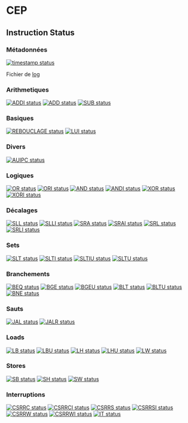 # CEP

## Instruction Status

### Métadonnées

[![timestamp status](https://CEP_Deploy.pages.ensimag.fr/CEP_Projet_G1_2021_2022/Eval/gauthpau_stevantg_eval//timestamp.svg)](https://CEP_Deploy.pages.ensimag.fr/CEP_Projet_G1_2021_2022/Eval/gauthpau_stevantg_eval//timestamp.svg)

Fichier de [log](https://CEP_Deploy.pages.ensimag.fr/CEP_Projet_G1_2021_2022/Eval/gauthpau_stevantg_eval//log.txt)
### Arithmetiques

[![ADDI status](https://CEP_Deploy.pages.ensimag.fr/CEP_Projet_G1_2021_2022/Eval/gauthpau_stevantg_eval//ADDI.svg)](https://CEP_Deploy.pages.ensimag.fr/CEP_Projet_G1_2021_2022/Eval/gauthpau_stevantg_eval//ADDI.svg)
[![ADD status](https://CEP_Deploy.pages.ensimag.fr/CEP_Projet_G1_2021_2022/Eval/gauthpau_stevantg_eval//ADD.svg)](https://CEP_Deploy.pages.ensimag.fr/CEP_Projet_G1_2021_2022/Eval/gauthpau_stevantg_eval//ADD.svg)
[![SUB status](https://CEP_Deploy.pages.ensimag.fr/CEP_Projet_G1_2021_2022/Eval/gauthpau_stevantg_eval//SUB.svg)](https://CEP_Deploy.pages.ensimag.fr/CEP_Projet_G1_2021_2022/Eval/gauthpau_stevantg_eval//SUB.svg)
### Basiques

[![REBOUCLAGE status](https://CEP_Deploy.pages.ensimag.fr/CEP_Projet_G1_2021_2022/Eval/gauthpau_stevantg_eval//REBOUCLAGE.svg)](https://CEP_Deploy.pages.ensimag.fr/CEP_Projet_G1_2021_2022/Eval/gauthpau_stevantg_eval//REBOUCLAGE.svg)
[![LUI status](https://CEP_Deploy.pages.ensimag.fr/CEP_Projet_G1_2021_2022/Eval/gauthpau_stevantg_eval//LUI.svg)](https://CEP_Deploy.pages.ensimag.fr/CEP_Projet_G1_2021_2022/Eval/gauthpau_stevantg_eval//LUI.svg)
### Divers

[![AUIPC status](https://CEP_Deploy.pages.ensimag.fr/CEP_Projet_G1_2021_2022/Eval/gauthpau_stevantg_eval//AUIPC.svg)](https://CEP_Deploy.pages.ensimag.fr/CEP_Projet_G1_2021_2022/Eval/gauthpau_stevantg_eval//AUIPC.svg)
### Logiques

[![OR status](https://CEP_Deploy.pages.ensimag.fr/CEP_Projet_G1_2021_2022/Eval/gauthpau_stevantg_eval//OR.svg)](https://CEP_Deploy.pages.ensimag.fr/CEP_Projet_G1_2021_2022/Eval/gauthpau_stevantg_eval//OR.svg)
[![ORI status](https://CEP_Deploy.pages.ensimag.fr/CEP_Projet_G1_2021_2022/Eval/gauthpau_stevantg_eval//ORI.svg)](https://CEP_Deploy.pages.ensimag.fr/CEP_Projet_G1_2021_2022/Eval/gauthpau_stevantg_eval//ORI.svg)
[![AND status](https://CEP_Deploy.pages.ensimag.fr/CEP_Projet_G1_2021_2022/Eval/gauthpau_stevantg_eval//AND.svg)](https://CEP_Deploy.pages.ensimag.fr/CEP_Projet_G1_2021_2022/Eval/gauthpau_stevantg_eval//AND.svg)
[![ANDI status](https://CEP_Deploy.pages.ensimag.fr/CEP_Projet_G1_2021_2022/Eval/gauthpau_stevantg_eval//ANDI.svg)](https://CEP_Deploy.pages.ensimag.fr/CEP_Projet_G1_2021_2022/Eval/gauthpau_stevantg_eval//ANDI.svg)
[![XOR status](https://CEP_Deploy.pages.ensimag.fr/CEP_Projet_G1_2021_2022/Eval/gauthpau_stevantg_eval//XOR.svg)](https://CEP_Deploy.pages.ensimag.fr/CEP_Projet_G1_2021_2022/Eval/gauthpau_stevantg_eval//XOR.svg)
[![XORI status](https://CEP_Deploy.pages.ensimag.fr/CEP_Projet_G1_2021_2022/Eval/gauthpau_stevantg_eval//XORI.svg)](https://CEP_Deploy.pages.ensimag.fr/CEP_Projet_G1_2021_2022/Eval/gauthpau_stevantg_eval//XORI.svg)
### Décalages

[![SLL status](https://CEP_Deploy.pages.ensimag.fr/CEP_Projet_G1_2021_2022/Eval/gauthpau_stevantg_eval//SLL.svg)](https://CEP_Deploy.pages.ensimag.fr/CEP_Projet_G1_2021_2022/Eval/gauthpau_stevantg_eval//SLL.svg)
[![SLLI status](https://CEP_Deploy.pages.ensimag.fr/CEP_Projet_G1_2021_2022/Eval/gauthpau_stevantg_eval//SLLI.svg)](https://CEP_Deploy.pages.ensimag.fr/CEP_Projet_G1_2021_2022/Eval/gauthpau_stevantg_eval//SLLI.svg)
[![SRA status](https://CEP_Deploy.pages.ensimag.fr/CEP_Projet_G1_2021_2022/Eval/gauthpau_stevantg_eval//SRA.svg)](https://CEP_Deploy.pages.ensimag.fr/CEP_Projet_G1_2021_2022/Eval/gauthpau_stevantg_eval//SRA.svg)
[![SRAI status](https://CEP_Deploy.pages.ensimag.fr/CEP_Projet_G1_2021_2022/Eval/gauthpau_stevantg_eval//SRAI.svg)](https://CEP_Deploy.pages.ensimag.fr/CEP_Projet_G1_2021_2022/Eval/gauthpau_stevantg_eval//SRAI.svg)
[![SRL status](https://CEP_Deploy.pages.ensimag.fr/CEP_Projet_G1_2021_2022/Eval/gauthpau_stevantg_eval//SRL.svg)](https://CEP_Deploy.pages.ensimag.fr/CEP_Projet_G1_2021_2022/Eval/gauthpau_stevantg_eval//SRL.svg)
[![SRLI status](https://CEP_Deploy.pages.ensimag.fr/CEP_Projet_G1_2021_2022/Eval/gauthpau_stevantg_eval//SRLI.svg)](https://CEP_Deploy.pages.ensimag.fr/CEP_Projet_G1_2021_2022/Eval/gauthpau_stevantg_eval//SRLI.svg)
### Sets

[![SLT status](https://CEP_Deploy.pages.ensimag.fr/CEP_Projet_G1_2021_2022/Eval/gauthpau_stevantg_eval//SLT.svg)](https://CEP_Deploy.pages.ensimag.fr/CEP_Projet_G1_2021_2022/Eval/gauthpau_stevantg_eval//SLT.svg)
[![SLTI status](https://CEP_Deploy.pages.ensimag.fr/CEP_Projet_G1_2021_2022/Eval/gauthpau_stevantg_eval//SLTI.svg)](https://CEP_Deploy.pages.ensimag.fr/CEP_Projet_G1_2021_2022/Eval/gauthpau_stevantg_eval//SLTI.svg)
[![SLTIU status](https://CEP_Deploy.pages.ensimag.fr/CEP_Projet_G1_2021_2022/Eval/gauthpau_stevantg_eval//SLTIU.svg)](https://CEP_Deploy.pages.ensimag.fr/CEP_Projet_G1_2021_2022/Eval/gauthpau_stevantg_eval//SLTIU.svg)
[![SLTU status](https://CEP_Deploy.pages.ensimag.fr/CEP_Projet_G1_2021_2022/Eval/gauthpau_stevantg_eval//SLTU.svg)](https://CEP_Deploy.pages.ensimag.fr/CEP_Projet_G1_2021_2022/Eval/gauthpau_stevantg_eval//SLTU.svg)
### Branchements

[![BEQ status](https://CEP_Deploy.pages.ensimag.fr/CEP_Projet_G1_2021_2022/Eval/gauthpau_stevantg_eval//BEQ.svg)](https://CEP_Deploy.pages.ensimag.fr/CEP_Projet_G1_2021_2022/Eval/gauthpau_stevantg_eval//BEQ.svg)
[![BGE status](https://CEP_Deploy.pages.ensimag.fr/CEP_Projet_G1_2021_2022/Eval/gauthpau_stevantg_eval//BGE.svg)](https://CEP_Deploy.pages.ensimag.fr/CEP_Projet_G1_2021_2022/Eval/gauthpau_stevantg_eval//BGE.svg)
[![BGEU status](https://CEP_Deploy.pages.ensimag.fr/CEP_Projet_G1_2021_2022/Eval/gauthpau_stevantg_eval//BGEU.svg)](https://CEP_Deploy.pages.ensimag.fr/CEP_Projet_G1_2021_2022/Eval/gauthpau_stevantg_eval//BGEU.svg)
[![BLT status](https://CEP_Deploy.pages.ensimag.fr/CEP_Projet_G1_2021_2022/Eval/gauthpau_stevantg_eval//BLT.svg)](https://CEP_Deploy.pages.ensimag.fr/CEP_Projet_G1_2021_2022/Eval/gauthpau_stevantg_eval//BLT.svg)
[![BLTU status](https://CEP_Deploy.pages.ensimag.fr/CEP_Projet_G1_2021_2022/Eval/gauthpau_stevantg_eval//BLTU.svg)](https://CEP_Deploy.pages.ensimag.fr/CEP_Projet_G1_2021_2022/Eval/gauthpau_stevantg_eval//BLTU.svg)
[![BNE status](https://CEP_Deploy.pages.ensimag.fr/CEP_Projet_G1_2021_2022/Eval/gauthpau_stevantg_eval//BNE.svg)](https://CEP_Deploy.pages.ensimag.fr/CEP_Projet_G1_2021_2022/Eval/gauthpau_stevantg_eval//BNE.svg)
### Sauts

[![JAL status](https://CEP_Deploy.pages.ensimag.fr/CEP_Projet_G1_2021_2022/Eval/gauthpau_stevantg_eval//JAL.svg)](https://CEP_Deploy.pages.ensimag.fr/CEP_Projet_G1_2021_2022/Eval/gauthpau_stevantg_eval//JAL.svg)
[![JALR status](https://CEP_Deploy.pages.ensimag.fr/CEP_Projet_G1_2021_2022/Eval/gauthpau_stevantg_eval//JALR.svg)](https://CEP_Deploy.pages.ensimag.fr/CEP_Projet_G1_2021_2022/Eval/gauthpau_stevantg_eval//JALR.svg)
### Loads

[![LB status](https://CEP_Deploy.pages.ensimag.fr/CEP_Projet_G1_2021_2022/Eval/gauthpau_stevantg_eval//LB.svg)](https://CEP_Deploy.pages.ensimag.fr/CEP_Projet_G1_2021_2022/Eval/gauthpau_stevantg_eval//LB.svg)
[![LBU status](https://CEP_Deploy.pages.ensimag.fr/CEP_Projet_G1_2021_2022/Eval/gauthpau_stevantg_eval//LBU.svg)](https://CEP_Deploy.pages.ensimag.fr/CEP_Projet_G1_2021_2022/Eval/gauthpau_stevantg_eval//LBU.svg)
[![LH status](https://CEP_Deploy.pages.ensimag.fr/CEP_Projet_G1_2021_2022/Eval/gauthpau_stevantg_eval//LH.svg)](https://CEP_Deploy.pages.ensimag.fr/CEP_Projet_G1_2021_2022/Eval/gauthpau_stevantg_eval//LH.svg)
[![LHU status](https://CEP_Deploy.pages.ensimag.fr/CEP_Projet_G1_2021_2022/Eval/gauthpau_stevantg_eval//LHU.svg)](https://CEP_Deploy.pages.ensimag.fr/CEP_Projet_G1_2021_2022/Eval/gauthpau_stevantg_eval//LHU.svg)
[![LW status](https://CEP_Deploy.pages.ensimag.fr/CEP_Projet_G1_2021_2022/Eval/gauthpau_stevantg_eval//LW.svg)](https://CEP_Deploy.pages.ensimag.fr/CEP_Projet_G1_2021_2022/Eval/gauthpau_stevantg_eval//LW.svg)
### Stores

[![SB status](https://CEP_Deploy.pages.ensimag.fr/CEP_Projet_G1_2021_2022/Eval/gauthpau_stevantg_eval//SB.svg)](https://CEP_Deploy.pages.ensimag.fr/CEP_Projet_G1_2021_2022/Eval/gauthpau_stevantg_eval//SB.svg)
[![SH status](https://CEP_Deploy.pages.ensimag.fr/CEP_Projet_G1_2021_2022/Eval/gauthpau_stevantg_eval//SH.svg)](https://CEP_Deploy.pages.ensimag.fr/CEP_Projet_G1_2021_2022/Eval/gauthpau_stevantg_eval//SH.svg)
[![SW status](https://CEP_Deploy.pages.ensimag.fr/CEP_Projet_G1_2021_2022/Eval/gauthpau_stevantg_eval//SW.svg)](https://CEP_Deploy.pages.ensimag.fr/CEP_Projet_G1_2021_2022/Eval/gauthpau_stevantg_eval//SW.svg)
### Interruptions

[![CSRRC status](https://CEP_Deploy.pages.ensimag.fr/CEP_Projet_G1_2021_2022/Eval/gauthpau_stevantg_eval//CSRRC.svg)](https://CEP_Deploy.pages.ensimag.fr/CEP_Projet_G1_2021_2022/Eval/gauthpau_stevantg_eval//CSRRC.svg)
[![CSRRCI status](https://CEP_Deploy.pages.ensimag.fr/CEP_Projet_G1_2021_2022/Eval/gauthpau_stevantg_eval//CSRRCI.svg)](https://CEP_Deploy.pages.ensimag.fr/CEP_Projet_G1_2021_2022/Eval/gauthpau_stevantg_eval//CSRRCI.svg)
[![CSRRS status](https://CEP_Deploy.pages.ensimag.fr/CEP_Projet_G1_2021_2022/Eval/gauthpau_stevantg_eval//CSRRS.svg)](https://CEP_Deploy.pages.ensimag.fr/CEP_Projet_G1_2021_2022/Eval/gauthpau_stevantg_eval//CSRRS.svg)
[![CSRRSI status](https://CEP_Deploy.pages.ensimag.fr/CEP_Projet_G1_2021_2022/Eval/gauthpau_stevantg_eval//CSRRSI.svg)](https://CEP_Deploy.pages.ensimag.fr/CEP_Projet_G1_2021_2022/Eval/gauthpau_stevantg_eval//CSRRSI.svg)
[![CSRRW status](https://CEP_Deploy.pages.ensimag.fr/CEP_Projet_G1_2021_2022/Eval/gauthpau_stevantg_eval//CSRRW.svg)](https://CEP_Deploy.pages.ensimag.fr/CEP_Projet_G1_2021_2022/Eval/gauthpau_stevantg_eval//CSRRW.svg)
[![CSRRWI status](https://CEP_Deploy.pages.ensimag.fr/CEP_Projet_G1_2021_2022/Eval/gauthpau_stevantg_eval//CSRRWI.svg)](https://CEP_Deploy.pages.ensimag.fr/CEP_Projet_G1_2021_2022/Eval/gauthpau_stevantg_eval//CSRRWI.svg)
[![IT status](https://CEP_Deploy.pages.ensimag.fr/CEP_Projet_G1_2021_2022/Eval/gauthpau_stevantg_eval//IT.svg)](https://CEP_Deploy.pages.ensimag.fr/CEP_Projet_G1_2021_2022/Eval/gauthpau_stevantg_eval//IT.svg)
